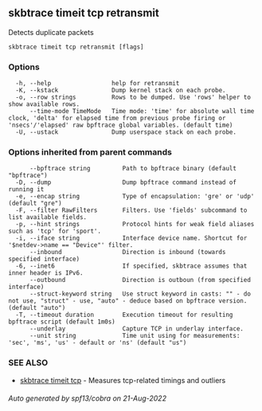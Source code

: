 ## skbtrace timeit tcp retransmit

Detects duplicate packets

```
skbtrace timeit tcp retransmit [flags]
```

### Options

```
  -h, --help                 help for retransmit
  -K, --kstack               Dump kernel stack on each probe.
  -o, --row strings          Rows to be dumped. Use 'rows' helper to show available rows.
      --time-mode TimeMode   Time mode: 'time' for absolute wall time clock, 'delta' for elapsed time from previous probe firing or 'nsecs'/'elapsed' raw bpftrace global variables. (default time)
  -U, --ustack               Dump userspace stack on each probe.
```

### Options inherited from parent commands

```
      --bpftrace string         Path to bpftrace binary (default "bpftrace")
  -D, --dump                    Dump bpftrace command instead of running it
  -e, --encap string            Type of encapsulation: 'gre' or 'udp' (default "gre")
  -F, --filter RawFilters       Filters. Use 'fields' subcommand to list available fields.
  -p, --hint strings            Protocol hints for weak field aliases such as 'tcp' for 'sport'.
  -i, --iface string            Interface device name. Shortcut for '$netdev->name == "Device"' filter.
      --inbound                 Direction is inbound (towards specified interface)
  -6, --inet6                   If specified, skbtrace assumes that inner header is IPv6.
      --outbound                Direction is outboun (from specified interface)
      --struct-keyword string   Use struct keyword in casts: "" - do not use, "struct" - use, "auto" - deduce based on bpftrace version. (default "auto")
  -T, --timeout duration        Execution timeout for resulting bpftrace script (default 1m0s)
      --underlay                Capture TCP in underlay interface.
      --unit string             Time unit using for measurements: 'sec', 'ms', 'us' - default or 'ns' (default "us")
```

### SEE ALSO

* [skbtrace timeit tcp](skbtrace_timeit_tcp.md)	 - Measures tcp-related timings and outliers

###### Auto generated by spf13/cobra on 21-Aug-2022
